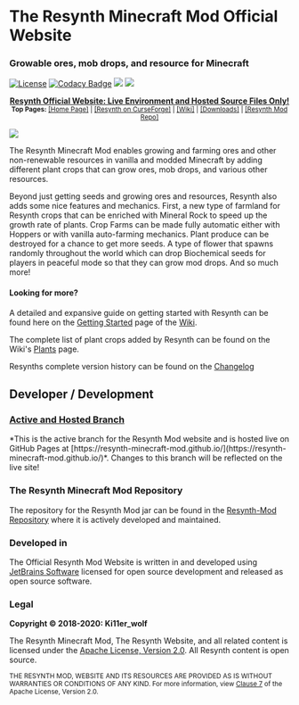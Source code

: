 # The Resynth Minecraft Mod Official Website
### Growable ores, mob drops, and resource for Minecraft

[![License](https://img.shields.io/badge/License-Apache%202.0-blue.svg)](https://opensource.org/licenses/Apache-2.0)
[![Codacy Badge](https://api.codacy.com/project/badge/Grade/ef9dde2147974378bb44ac7376a53845)](https://www.codacy.com/app/LMelaia/Resynth-Minecraft-Mod.github.io?utm_source=github.com&amp;utm_medium=referral&amp;utm_content=Resynth-Minecraft-Mod/Resynth-Minecraft-Mod.github.io&amp;utm_campaign=Badge_Grade)
![](http://cf.way2muchnoise.eu/full_303846_downloads.svg)
![](http://cf.way2muchnoise.eu/versions/303846.svg)

<p align="center" style="text-align: center">
    <u><b>Resynth Official Website: Live Environment and Hosted Source Files Only!</b></u><br>
    <small>
        <b>Top Pages:</b>
        <a href="https://resynth-minecraft-mod.github.io">[Home Page]</a> |
        <a href="https://www.curseforge.com/minecraft/mc-mods/resynth/">[Resynth on CurseForge]</a> |
        <a href="https://resynth-minecraft-mod.github.io/pages/wiki/home.html">[Wiki]</a> |
        <a href="https://resynth-minecraft-mod.github.io/pages/download.html">[Downloads]</a> |
        <a href="https://github.com/Resynth-Minecraft-Mod/Resynth-Mod">[Resynth Mod Repo]</a>
    </small>
</p>

![](https://resynth-minecraft-mod.github.io/images/resynth.png)

The Resynth Minecraft Mod enables growing and farming ores and other non-renewable resources in vanilla and modded Minecraft by adding different plant crops that can grow ores, mob drops, and various other resources.

Beyond just getting seeds and growing ores and resources, Resynth also adds some nice features and mechanics. First, a new type of farmland for Resynth crops that can be enriched with Mineral Rock to speed up the growth rate of plants. Crop Farms can be made fully automatic either with Hoppers or with vanilla auto-farming mechanics. Plant produce can be destroyed for a chance to get more seeds. A type of flower that spawns randomly throughout the world which can drop Biochemical seeds for players in peaceful mode so that they can grow mod drops. And so much more!

#### Looking for more?

A detailed and expansive guide on getting started with Resynth can be found here on the [Getting Started](https://resynth-minecraft-mod.github.io/pages/wiki/getting-started.html) page of the [Wiki](https://resynth-minecraft-mod.github.io/pages/wiki/home.html).

The complete list of plant crops added by Resynth can be found on the Wiki's [Plants](https://resynth-minecraft-mod.github.io/pages/wiki/plants.html) page.

Resynths complete version history can be found on the [Changelog](https://resynth-minecraft-mod.github.io/pages/changelog/changelog.html)

## Developer / Development

<h3><b><u>Active and Hosted Branch</u></b></h3>
*This is the active branch for the Resynth Mod website and is hosted live on GitHub Pages at [https://resynth-minecraft-mod.github.io/](https://resynth-minecraft-mod.github.io/)*.
Changes to this branch will be reflected on the live site!

### The Resynth Minecraft Mod Repository
The repository for the Resynth Mod jar can be found in the [Resynth-Mod Repository](https://github.com/Resynth-Minecraft-Mod/Resynth-Mod) where it is actively developed and maintained.

### Developed in
The Official Resynth Mod Website is written in and developed using [JetBrains Software](https://www.jetbrains.com/?from=Resynth-Minecraft-Mod&Website) licensed for open source development and released as open source software.

### Legal

**Copyright © 2018-2020: Ki11er_wolf**

The Resynth Minecraft Mod, The Resynth Website, and all related content is licensed under the [Apache License, Version 2.0](https://www.apache.org/licenses/LICENSE-2.0). All Resynth content is open source.

<small>THE RESYNTH MOD, WEBSITE AND ITS RESOURCES ARE PROVIDED AS IS WITHOUT WARRANTIES OR CONDITIONS OF ANY KIND. For more information, view [Clause 7](https://www.apache.org/licenses/LICENSE-2.0#no-warranty) of the Apache License, Version 2.0.</small>
